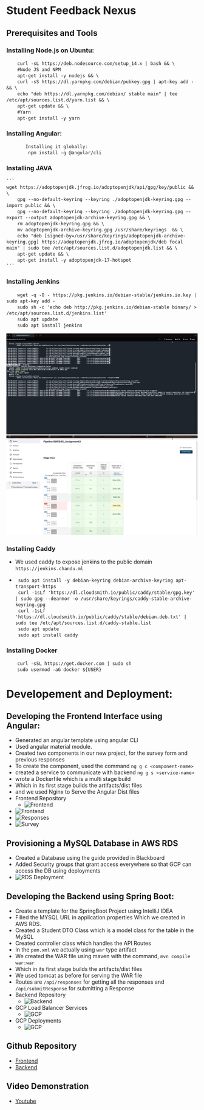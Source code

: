# Student Feedback Nexus
## Prerequisites and Tools

### Installing Node.js on Ubuntu:

```
    curl -sL https://deb.nodesource.com/setup_14.x | bash && \
    #Node JS and NPM
    apt-get install -y nodejs && \
    curl -sS https://dl.yarnpkg.com/debian/pubkey.gpg | apt-key add - && \
    echo "deb https://dl.yarnpkg.com/debian/ stable main" | tee /etc/apt/sources.list.d/yarn.list && \
    apt-get update && \
    #Yarn
    apt-get install -y yarn
```

### Installing Angular:

```
	   Installing it globally:
		npm install -g @angular/cli
```

### Installing JAVA
    ```
    wget https://adoptopenjdk.jfrog.io/adoptopenjdk/api/gpg/key/public && \
        gpg --no-default-keyring --keyring ./adoptopenjdk-keyring.gpg --import public && \
        gpg --no-default-keyring --keyring ./adoptopenjdk-keyring.gpg --export --output adoptopenjdk-archive-keyring.gpg && \
        rm adoptopenjdk-keyring.gpg && \
        mv adoptopenjdk-archive-keyring.gpg /usr/share/keyrings  && \
        echo "deb [signed-by=/usr/share/keyrings/adoptopenjdk-archive-keyring.gpg] https://adoptopenjdk.jfrog.io/adoptopenjdk/deb focal main" | sudo tee /etc/apt/sources.list.d/adoptopenjdk.list && \
        apt-get update && \
        apt-get install -y adoptopenjdk-17-hotspot
    ```


### Installing Jenkins

```
    wget -q -O - https://pkg.jenkins.io/debian-stable/jenkins.io.key | sudo apt-key add -
    sudo sh -c 'echo deb http://pkg.jenkins.io/debian-stable binary/ > /etc/apt/sources.list.d/jenkins.list'
    sudo apt update
    sudo apt install jenkins
```
![Jenkins](./screenshots/pic2_5.png)
![Jenkins Job](./screenshots/pic2_6.png)


### Installing Caddy

- We used caddy to expose jenkins to the public domain `https://jenkins.chandu.ml `

-  ```
    sudo apt install -y debian-keyring debian-archive-keyring apt-transport-https
    curl -1sLf 'https://dl.cloudsmith.io/public/caddy/stable/gpg.key' | sudo gpg --dearmor -o /usr/share/keyrings/caddy-stable-archive-keyring.gpg
    curl -1sLf 'https://dl.cloudsmith.io/public/caddy/stable/debian.deb.txt' | sudo tee /etc/apt/sources.list.d/caddy-stable.list
    sudo apt update
    sudo apt install caddy
   ```

### Installing Docker

```
    curl -sSL https://get.docker.com | sudo sh
    sudo usermod -aG docker ${USER}
```

# Developement and Deployment:

## Developing the Frontend Interface using Angular:
 
- Generated an angular template using angular CLI
- Used angular material module.
- Created two components in our new project, for the survey form and previous responses
- To create the component, used the command `ng g c <component-name> `
- created a service to communicate with backend `ng g s <service-name>`
- wrote a Dockerfile which is a multi stage build
- Which in its first stage builds the artifacts/dist files
- and we used Nginx to Serve the Angular Dist files
- Frontend Repository
    - ![Frontend](./screenshots/pic2_3.png)
- ![Frontend](./screenshots/frontend.jpeg)
- ![Responses](./screenshots/pic2_8.png)
- ![Survey](./screenshots/pic2_9.png)


## Provisioning a MySQL Database in AWS RDS

- Created a Database using the guide provided in Blackboard
- Added Security groups that grant access everywhere so that GCP can access the DB using deployments
- ![RDS Deployment](./screenshots/pic2_4.png)

## Developing the Backend using Spring Boot:

- Create a template for the SpringBoot Project using IntelliJ IDEA
- Filled the MYSQL URL in application.properties Which we created in AWS RDS.
- Created a Student DTO Class which is a model class for the table in the MySQL
- Created controller class which handles the API Routes
- In the `pom.xml` we actually using `war` type artifact
- We created the WAR file using maven with the command, `mvn compile war:war`
- Which in its first stage builds the artifacts/dist files
- We used tomcat as before for serving the WAR file
- Routes are `/api/responses` for getting all the responses and `/api/submitResponse` for submitting a Response
- Backend Repository
  - ![Backend](./screenshots/pic2_2.png)
- GCP Load Balancer Services
  - ![GCP](./screenshots/pic2_7.png)
- GCP Deployments
  - ![GCP](./screenshots/pic2_1.png)

## Github Repository
- [Frontend](https://github.com/ViswanathBalusu/Student_Feedback_Nexus_Frontend)
- [Backend](https://github.com/ViswanathBalusu/Student_Feedback_Nexus_RESTful_Backend) 

## Video Demonstration
- [Youtube](https://youtu.be/edvH8vE0H4Y)

